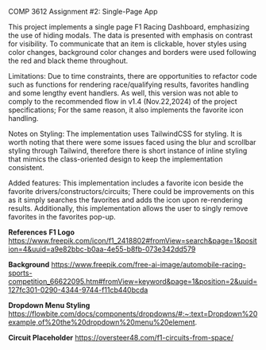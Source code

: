 COMP 3612 Assignment #2: Single-Page App

This project implements a single page F1 Racing Dashboard, emphasizing the use of hiding modals.
The data is presented with emphasis on contrast for visibility. To communicate that an item is clickable, hover
styles using color changes, background color changes and borders were used following the red and black theme
throughout.

Limitations:
Due to time constraints, there are opportunities to refactor code such as functions for rendering race/qualifying results, favorites handling
and some lengthy event handlers. As well, this version was not able to comply to the recommended flow in v1.4 (Nov.22,2024) of the project
specifications; For the same reason, it also implements the favorite icon handling.

Notes on Styling:
The implementation uses TailwindCSS for styling. It is worth noting that there were some issues faced using the blur and scrollbar styling through
Tailwind, therefore there is short instance of inline styling that mimics the class-oriented design to keep the implementation consistent.

Added features:
This implementation includes a favorite icon beside the favorite drivers/constructors/circuits; There could be 
improvements on this as it simply searches the favorites and adds the icon upon re-rendering results. Additionally, this implementation allows
the user to singly remove favorites in the favorites pop-up.

**References**
**F1 Logo**
https://www.freepik.com/icon/f1_2418802#fromView=search&page=1&position=4&uuid=a9e82bbc-b0aa-4e55-b8fb-073e342dd579 

**Background**
https://www.freepik.com/free-ai-image/automobile-racing-sports-competition_66622095.htm#fromView=keyword&page=1&position=2&uuid=127fc301-0290-4344-9744-f11cb440bcda 

**Dropdown Menu Styling**
https://flowbite.com/docs/components/dropdowns/#:~:text=Dropdown%20example,of%20the%20dropdown%20menu%20element. 

**Circuit Placeholder**
https://oversteer48.com/f1-circuits-from-space/ 

